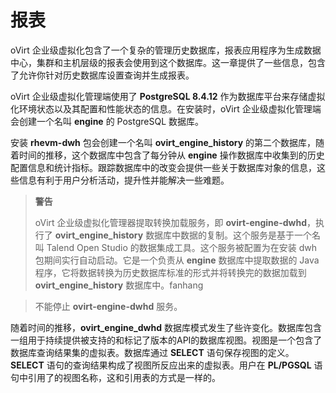 # 报表
oVirt 企业级虚拟化包含了一个复杂的管理历史数据库，报表应用程序为生成数据中心，集群和主机层级的报表会使用到这个数据库。这一章提供了一些信息，包含了允许你针对历史数据库设置查询并生成报表。

oVirt 企业级虚拟化管理端使用了 **PostgreSQL 8.4.12** 作为数据库平台来存储虚拟化环境状态以及其配置和性能状态的信息。在安装时，oVirt 企业级虚拟化管理端会创建一个名叫 **engine** 的 PostgreSQL 数据库。

安装 **rhevm-dwh** 包会创建一个名叫 **ovirt_engine_history** 的第二个数据库，随着时间的推移，这个数据库中包含了每分钟从 **engine** 操作数据库中收集到的历史配置信息和统计指标。跟踪数据库中的改变会提供一些关于数据库对象的信息，这些信息有利于用户分析活动，提升性并能解决一些难题。

> **警告**
>
> oVirt 企业级虚拟化管理器提取转换加载服务，即 **ovirt-engine-dwhd**，执行了 **ovirt_engine_history** 数据库中数据的复制。这个服务是基于一个名叫 Talend Open Studio 的数据集成工具。这个服务被配置为在安装 dwh 包期间实行自动启动。它是一个负责从 **engine** 数据库中提取数据的 Java 程序，它将数据转换为历史数据库标准的形式并将转换完的数据加载到 **ovirt_engine_history** 数据库中。fanhang

> 不能停止 **ovirt-engine-dwhd** 服务。

随着时间的推移，**ovirt_engine_dwhd** 数据库模式发生了些许变化。数据库包含一组用于持续提供被支持的和标记了版本的API的数据库视图。视图是一个包含了数据库查询结果集的虚拟表。数据库通过 **SELECT** 语句保存视图的定义。**SELECT** 语句的查询结果构成了视图所反应出来的虚拟表。用户在 **PL/PGSQL** 语句中引用了的视图名称，这和引用表的方式是一样的。
